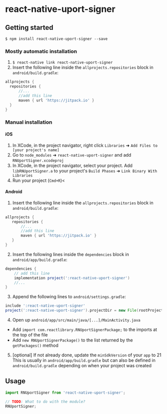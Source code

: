 
# react-native-uport-signer

## Getting started

`$ npm install react-native-uport-signer --save`

### Mostly automatic installation

1. `$ react-native link react-native-uport-signer`
2. Insert the following line inside the `allprojects.repositories` block in `android/build.gradle`:
```groovy
allprojects {
  repositories {
      //...
      //add this line
      maven { url 'https://jitpack.io' }
  }
}
```

### Manual installation


#### iOS

1. In XCode, in the project navigator, right click `Libraries` ➜ `Add Files to [your project's name]`
2. Go to `node_modules` ➜ `react-native-uport-signer` and add `RNUportSigner.xcodeproj`
3. In XCode, in the project navigator, select your project. Add `libRNUportSigner.a` to your project's `Build Phases` ➜ `Link Binary With Libraries`
4. Run your project (`Cmd+R`)<

#### Android

1. Insert the following line inside the `allprojects.repositories` block in `android/build.gradle`:

```groovy
allprojects {
   repositories {
       //...
       //add this line
       maven { url 'https://jitpack.io' }
   }
}
```
2. Insert the following lines inside the `dependencies` block in `android/app/build.gradle`:
```groovy
dependencies {
    // add this line
    implementation project(':react-native-uport-signer')
    //...
}
```

3. Append the following lines to `android/settings.gradle`:
```groovy
include ':react-native-uport-signer'
project(':react-native-uport-signer').projectDir = new File(rootProject.projectDir, 	'../node_modules/react-native-uport-signer/android')
```

4. Open up `android/app/src/main/java/[...]/MainActivity.java`
  - Add `import com.reactlibrary.RNUportSignerPackage;` to the imports at the top of the file
  - Add `new RNUportSignerPackage()` to the list returned by the `getPackages()` method
  
5. [optional] If not already done, update the `minSdkVersion` of your `app` to 21
  This is usually in `android/app/build.gradle` but can also be defined in `android/build.gradle`
depending on when your project was created


## Usage
```javascript
import RNUportSigner from 'react-native-uport-signer';

// TODO: What to do with the module?
RNUportSigner;
```
  